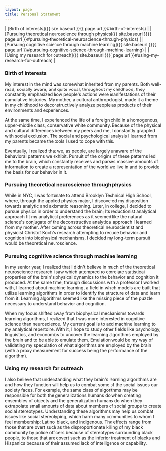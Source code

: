 ```yaml
---
layout: page
title: Personal Statement
---
```


| [Birth of interests]({{ site.baseurl }}{{ page.url }}#birth-of-interests) | 
| [Pursuing theoretical neuroscience through physics]({{ site.baseurl }}{{ page.url }}#pursuing-theoretical-neuroscience-through-physics) |
| [Pursuing cognitive science through machine learning]({{ site.baseurl }}{{ page.url }}#pursuing-cognitive-science-through-machine-learning) |
| [Using my research for outreach]({{ site.baseurl }}{{ page.url }}#using-my-research-for-outreach) |

### Birth of interests
My interest in the mind was somewhat inherited from my parents. Both well-read, socially aware, and quite vocal, throughout my childhood, they constantly emphasized how people's actions were manifestations of their cumulative histories. My mother, a cultural anthropologist, made it a theme in my childhood to deconstructively analyze people as products of their environments and experiences.

At the same time, I experienced the life of a foreign child in a homogenous, upper-middle class, conservative white community. Because of the physical and cultural differences between my peers and me, I constantly grappled with social exclusion. The social and psychological analysis I learned from my parents became the tools I used to cope with this. 

Eventually, I realized that we, as people, are largely unaware of the behavioral patterns we exhibit. Pursuit of the origins of these patterns led me to the brain, which constantly receives and parses massive amounts of information to create a representation of the world we live in and to provide the basis for our behavior in it.

### Pursuing theoretical neuroscience through physics
While in NYC, I was fortunate to attend Brooklyn Technical High School, where, through the applied physics major, I discovered my disposition towards analytic and axiomatic reasoning.  Later, in college, I decided to pursue physics in order to understand the brain; Its reductionist analytical approach fit my analytical preferences as it seemed like the natural science's conjugate of the deconstructive analytical approach I learned from my mother. After coming across theoretical neuroscientist and physicist Christof Koch's research attempting to reduce behavior and cognition into biophysical mechanisms, I decided my long-term pursuit would be theoretical neuroscience. 

### Pursuing cognitive science through machine learning
In my senior year, I realized that I didn't believe in much of the theoretical neuroscience research I saw which attempted to correlate statistical properties of the brain's physical dynamics to the behavior and cognition it produced. At the same time, through discussions with a professor I worked with, I learned about machine learning, a field in which models are built that utilize learning algorithms in order to identify the structure of data and learn from it. Learning algorithms seemed like the missing piece of the puzzle necessary to understand behavior and cognition.

When my focus shifted away from biophysical mechanisms towards learning algorithms, I realized that I was more interested in cognitive science than neuroscience. My current goal is to add machine learning to my analytical repertoire. With it, I hope to study other fields like psychology, linguistics, and economics to uncover the learning algorithms employed by the brain and to be able to emulate them. Emulation would be my way of validating my speculation of what algorithms are employed by the brain (with a proxy measurement for success being the performance of the algorithm).

### Using my research for outreach
I also believe that understanding what they brain's learning algorithms are and how they function will help us to combat some of the social issues our society faces. For example, the same class of algorithms may be responsible for both the generalizations humans do when creating ensembles of objects and the generalization humans do when they extrapolate small amounts of data about members of social groups to create social stereotypes. Understanding these algorithms may help us combat issues like social stereotyping, which harm many communities to whom I feel membership: Latino, black, and indigenous. The effects range from those that are overt such as the disproportionate killing of my black community by police officers because of stereotypes surrounding black people, to those that are covert such as the inferior treatment of blacks and Hispanics because of their assumed lack of intelligence or capability.


